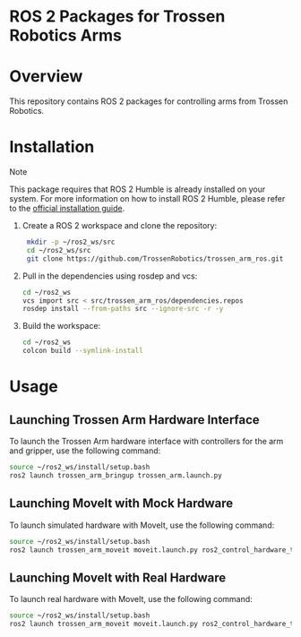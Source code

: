 # ROS 2 Packages for Trossen Robotics Arms

# Overview

This repository contains ROS 2 packages for controlling arms from Trossen Robotics.

# Installation

> [!NOTE]
> This package requires that ROS 2 Humble is already installed on your system.
> For more information on how to install ROS 2 Humble, please refer to the [official installation guide](https://docs.ros.org/en/humble/Installation.html).

1. Create a ROS 2 workspace and clone the repository:

   ```bash
    mkdir -p ~/ros2_ws/src
    cd ~/ros2_ws/src
    git clone https://github.com/TrossenRobotics/trossen_arm_ros.git
    ```

2. Pull in the dependencies using rosdep and vcs:

    ```bash
    cd ~/ros2_ws
    vcs import src < src/trossen_arm_ros/dependencies.repos
    rosdep install --from-paths src --ignore-src -r -y
    ```

3. Build the workspace:

    ```bash
    cd ~/ros2_ws
    colcon build --symlink-install
    ```

# Usage

## Launching Trossen Arm Hardware Interface

To launch the Trossen Arm hardware interface with controllers for the arm and gripper, use the following command:

```bash
source ~/ros2_ws/install/setup.bash
ros2 launch trossen_arm_bringup trossen_arm.launch.py
```

## Launching MoveIt with Mock Hardware

To launch simulated hardware with MoveIt, use the following command:

```bash
source ~/ros2_ws/install/setup.bash
ros2 launch trossen_arm_moveit moveit.launch.py ros2_control_hardware_type:=mock_components
```

## Launching MoveIt with Real Hardware

To launch real hardware with MoveIt, use the following command:

```bash
source ~/ros2_ws/install/setup.bash
ros2 launch trossen_arm_moveit moveit.launch.py ros2_control_hardware_type:=real
```
